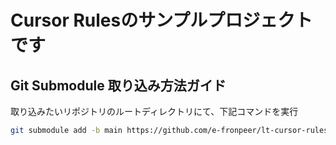 # Cursor Rulesのサンプルプロジェクトです

## Git Submodule 取り込み方法ガイド

取り込みたいリポジトリのルートディレクトリにて、下記コマンドを実行

```sh
git submodule add -b main https://github.com/e-fronpeer/lt-cursor-rules .cursor/rules/shared
```
